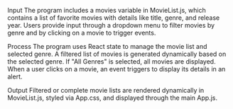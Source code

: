 Input
The program includes a movies variable in MovieList.js, which contains a list of favorite movies with details like title, genre, and release year. Users provide input through a dropdown menu to filter movies by genre and by clicking on a movie to trigger events.

Process
The program uses React state to manage the movie list and selected genre. A filtered list of movies is generated dynamically based on the selected genre. If "All Genres" is selected, all movies are displayed. When a user clicks on a movie, an event triggers to display its details in an alert.

Output
Filtered or complete movie lists are rendered dynamically in MovieList.js, styled via App.css, and displayed through the main App.js.